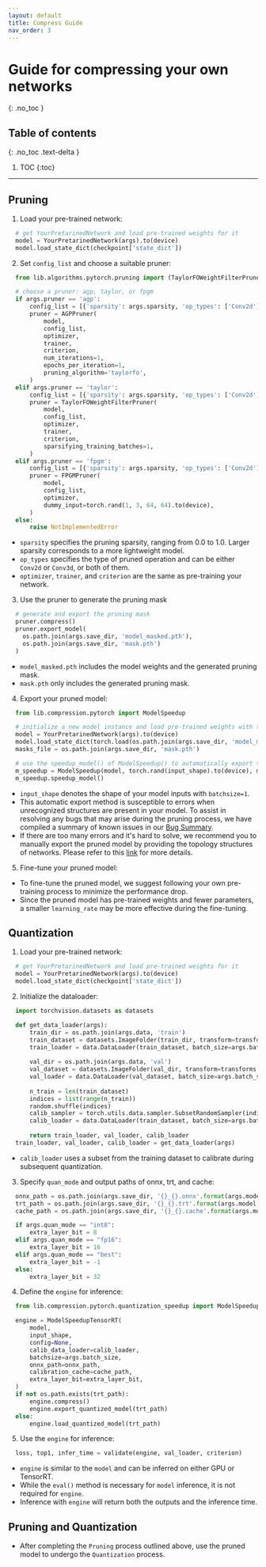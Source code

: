 ```yaml
---
layout: default
title: Compress Guide
nav_order: 3
---
```

# Guide for compressing your own networks
{: .no_toc }

## Table of contents
{: .no_toc .text-delta }

1. TOC
{:toc}

---

## Pruning
1. Load your pre-trained network:
```python
  # get YourPretarinedNetwork and load pre-trained weights for it
  model = YourPretarinedNetwork(args).to(device)
  model.load_state_dict(checkpoint['state_dict'])
```

2. Set `config_list` and choose a suitable pruner:
```python
  from lib.algorithms.pytorch.pruning import (TaylorFOWeightFilterPruner, FPGMPruner, AGPPruner)

  # choose a pruner: agp, taylor, or fpgm
  if args.pruner == 'agp':
      config_list = [{'sparsity': args.sparsity, 'op_types': ['Conv2d']}]
      pruner = AGPPruner(
          model,
          config_list,
          optimizer,
          trainer,
          criterion,
          num_iterations=1,
          epochs_per_iteration=1,
          pruning_algorithm='taylorfo',
      )
  elif args.pruner == 'taylor':
      config_list = [{'sparsity': args.sparsity, 'op_types': ['Conv2d']}]
      pruner = TaylorFOWeightFilterPruner(
          model,
          config_list,
          optimizer,
          trainer,
          criterion,
          sparsifying_training_batches=1,
      )
  elif args.pruner == 'fpgm':
      config_list = [{'sparsity': args.sparsity, 'op_types': ['Conv2d']}]
      pruner = FPGMPruner(
          model,
          config_list,
          optimizer,
          dummy_input=torch.rand(1, 3, 64, 64).to(device),
      )
  else:
      raise NotImplementedError
```
* `sparsity` specifies the pruning sparsity, ranging from 0.0 to 1.0. Larger sparsity corresponds to a more lightweight model.
* `op_types` specifies the type of pruned operation and can be either `Conv2d` or `Conv3d`, or both of them.
* `optimizer`, `trainer`, and `criterion` are the same as pre-training your network.

3. Use the pruner to generate the pruning mask
```python
  # generate and export the pruning mask
  pruner.compress()
  pruner.export_model(
    os.path.join(args.save_dir, 'model_masked.pth'), 
    os.path.join(args.save_dir, 'mask.pth')
  )
```
* `model_masked.pth` includes the model weights and the generated pruning mask.
* `mask.pth` only includes the generated pruning mask.

4. Export your pruned model:
```python
  from lib.compression.pytorch import ModelSpeedup

  # initialize a new model instance and load pre-trained weights with the pruning mask
  model = YourPretarinedNetwork(args).to(device)
  model.load_state_dict(torch.load(os.path.join(args.save_dir, 'model_masked.pth')))
  masks_file = os.path.join(args.save_dir, 'mask.pth')

  # use the speedup_model() of ModelSpeedup() to automatically export the pruned model
  m_speedup = ModelSpeedup(model, torch.rand(input_shape).to(device), masks_file, device)
  m_speedup.speedup_model()
```
* `input_shape` denotes the shape of your model inputs with `batchsize=1`. 
* This automatic export method is susceptible to errors when unrecognized structures are present in your model. To assist in resolving any bugs that may arise during the pruning process, we have compiled a summary of known issues in our [Bug Summary](https://github.com/ICT-ANS/StarLight).
* If there are too many errors and it's hard to solve, we recommend you to manually export the pruned model by providing the topology structures of networks. Please refer to this [link](https://ict-ans.github.io/StarLight.github.io/docs/Manually%20Export.html) for more details.

5. Fine-tune your pruned model:
* To fine-tune the pruned model, we suggest following your own pre-training process to minimize the performance drop. 
* Since the pruned model has pre-trained weights and fewer parameters, a smaller `learning_rate` may be more effective during the fine-tuning.

## Quantization
1. Load your pre-trained network:
```python
  # get YourPretarinedNetwork and load pre-trained weights for it
  model = YourPretarinedNetwork(args).to(device)
  model.load_state_dict(checkpoint['state_dict'])
```

2. Initialize the dataloader:
```python
  import torchvision.datasets as datasets

  def get_data_loader(args):
      train_dir = os.path.join(args.data, 'train')
      train_dataset = datasets.ImageFolder(train_dir, transform=transforms.ToTensor())
      train_loader = data.DataLoader(train_dataset, batch_size=args.batch_size, shuffle=True)
  
      val_dir = os.path.join(args.data, 'val')
      val_dataset = datasets.ImageFolder(val_dir, transform=transforms.ToTensor())
      val_loader = data.DataLoader(val_dataset, batch_size=args.batch_size, shuffle=False)
  
      n_train = len(train_dataset)
      indices = list(range(n_train))
      random.shuffle(indices)
      calib_sampler = torch.utils.data.sampler.SubsetRandomSampler(indices[:args.calib_num])
      calib_loader = data.DataLoader(train_dataset, batch_size=args.batch_size, sampler=calib_sampler)
  
      return train_loader, val_loader, calib_loader
  train_loader, val_loader, calib_loader = get_data_loader(args)
```
* `calib_loader` uses a subset from the training dataset to calibrate during subsequent quantization.

3. Specify `quan_mode` and output paths of onnx, trt, and cache:
```python
  onnx_path = os.path.join(args.save_dir, '{}_{}.onnx'.format(args.model, args.quan_mode))
  trt_path = os.path.join(args.save_dir, '{}_{}.trt'.format(args.model, args.quan_mode))
  cache_path = os.path.join(args.save_dir, '{}_{}.cache'.format(args.model, args.quan_mode))

  if args.quan_mode == "int8":
      extra_layer_bit = 8
  elif args.quan_mode == "fp16":
      extra_layer_bit = 16
  elif args.quan_mode == "best":
      extra_layer_bit = -1
  else:
      extra_layer_bit = 32
```

4. Define the `engine` for inference:
```python
  from lib.compression.pytorch.quantization_speedup import ModelSpeedupTensorRT

  engine = ModelSpeedupTensorRT(
      model,
      input_shape,
      config=None,
      calib_data_loader=calib_loader,
      batchsize=args.batch_size,
      onnx_path=onnx_path,
      calibration_cache=cache_path,
      extra_layer_bit=extra_layer_bit,
  )
  if not os.path.exists(trt_path):
      engine.compress()
      engine.export_quantized_model(trt_path)
  else:
      engine.load_quantized_model(trt_path)
```

5. Use the `engine` for inference:
```python
  loss, top1, infer_time = validate(engine, val_loader, criterion)
```
* `engine` is similar to the `model` and can be inferred on either GPU or TensorRT. 
* While the `eval()` method is necessary for `model` inference, it is not required for `engine`.
* Inference with `engine` will return both the outputs and the inference time.

## Pruning and Quantization
* After completing the `Pruning` process outlined above, use the pruned model to undergo the `Quantization` process.